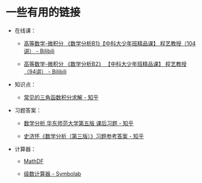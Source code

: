 #  一些有用的链接

- 在线课：

    - [高等数学-微积分 《数学分析B1》【中科大少年班精品课】 程艺教授（104讲） - Bilibili](https://www.bilibili.com/video/BV1Lv411r7wa)

    - [高等数学-微积分 《数学分析B2》 【中科大少年班精品课】 程艺教授 （94讲） - Bilibili](https://www.bilibili.com/video/BV1HV411J7sH)

- 知识点：

    - [常见的三角函数积分求解 - 知乎](https://zhuanlan.zhihu.com/p/393045461)

- 习题答案：

    - [数学分析 华东师范大学第五版 课后习题 - 知乎](https://zhuanlan.zhihu.com/p/655390113)

    - [史济怀《数学分析（第三版）》习题参考答案 - 知乎](https://www.zhihu.com/column/c_1398409362919088128)

- 计算器：

    - [MathDF](https://mathdf.com)

    - [级数计算器 - Symbolab](https://zs.symbolab.com/solver/series-calculator)